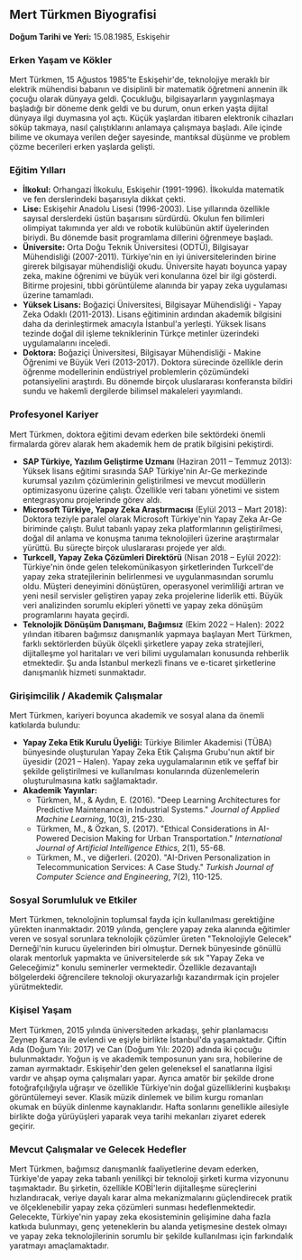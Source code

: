 ## Mert Türkmen Biyografisi

**Doğum Tarihi ve Yeri:** 15.08.1985, Eskişehir

### Erken Yaşam ve Kökler

Mert Türkmen, 15 Ağustos 1985'te Eskişehir'de, teknolojiye meraklı bir elektrik mühendisi babanın ve disiplinli bir matematik öğretmeni annenin ilk çocuğu olarak dünyaya geldi. Çocukluğu, bilgisayarların yaygınlaşmaya başladığı bir döneme denk geldi ve bu durum, onun erken yaşta dijital dünyaya ilgi duymasına yol açtı. Küçük yaşlardan itibaren elektronik cihazları söküp takmaya, nasıl çalıştıklarını anlamaya çalışmaya başladı. Aile içinde bilime ve okumaya verilen değer sayesinde, mantıksal düşünme ve problem çözme becerileri erken yaşlarda gelişti.

### Eğitim Yılları

*   **İlkokul:** Orhangazi İlkokulu, Eskişehir (1991-1996). İlkokulda matematik ve fen derslerindeki başarısıyla dikkat çekti.
*   **Lise:** Eskişehir Anadolu Lisesi (1996-2003). Lise yıllarında özellikle sayısal derslerdeki üstün başarısını sürdürdü. Okulun fen bilimleri olimpiyat takımında yer aldı ve robotik kulübünün aktif üyelerinden biriydi. Bu dönemde basit programlama dillerini öğrenmeye başladı.
*   **Üniversite:** Orta Doğu Teknik Üniversitesi (ODTÜ), Bilgisayar Mühendisliği (2007-2011). Türkiye'nin en iyi üniversitelerinden birine girerek bilgisayar mühendisliği okudu. Üniversite hayatı boyunca yapay zeka, makine öğrenimi ve büyük veri konularına özel bir ilgi gösterdi. Bitirme projesini, tıbbi görüntüleme alanında bir yapay zeka uygulaması üzerine tamamladı.
*   **Yüksek Lisans:** Boğaziçi Üniversitesi, Bilgisayar Mühendisliği - Yapay Zeka Odaklı (2011-2013). Lisans eğitiminin ardından akademik bilgisini daha da derinleştirmek amacıyla İstanbul'a yerleşti. Yüksek lisans tezinde doğal dil işleme tekniklerinin Türkçe metinler üzerindeki uygulamalarını inceledi.
*   **Doktora:** Boğaziçi Üniversitesi, Bilgisayar Mühendisliği - Makine Öğrenimi ve Büyük Veri (2013-2017). Doktora sürecinde özellikle derin öğrenme modellerinin endüstriyel problemlerin çözümündeki potansiyelini araştırdı. Bu dönemde birçok uluslararası konferansta bildiri sundu ve hakemli dergilerde bilimsel makaleleri yayımlandı.

### Profesyonel Kariyer

Mert Türkmen, doktora eğitimi devam ederken bile sektördeki önemli firmalarda görev alarak hem akademik hem de pratik bilgisini pekiştirdi.

*   **SAP Türkiye, Yazılım Geliştirme Uzmanı** (Haziran 2011 – Temmuz 2013): Yüksek lisans eğitimi sırasında SAP Türkiye'nin Ar-Ge merkezinde kurumsal yazılım çözümlerinin geliştirilmesi ve mevcut modüllerin optimizasyonu üzerine çalıştı. Özellikle veri tabanı yönetimi ve sistem entegrasyonu projelerinde görev aldı.
*   **Microsoft Türkiye, Yapay Zeka Araştırmacısı** (Eylül 2013 – Mart 2018): Doktora teziyle paralel olarak Microsoft Türkiye'nin Yapay Zeka Ar-Ge biriminde çalıştı. Bulut tabanlı yapay zeka platformlarının geliştirilmesi, doğal dil anlama ve konuşma tanıma teknolojileri üzerine araştırmalar yürüttü. Bu süreçte birçok uluslararası projede yer aldı.
*   **Turkcell, Yapay Zeka Çözümleri Direktörü** (Nisan 2018 – Eylül 2022): Türkiye'nin önde gelen telekomünikasyon şirketlerinden Turkcell'de yapay zeka stratejilerinin belirlenmesi ve uygulanmasından sorumlu oldu. Müşteri deneyimini dönüştüren, operasyonel verimliliği artıran ve yeni nesil servisler geliştiren yapay zeka projelerine liderlik etti. Büyük veri analizinden sorumlu ekipleri yönetti ve yapay zeka dönüşüm programlarını hayata geçirdi.
*   **Teknolojik Dönüşüm Danışmanı, Bağımsız** (Ekim 2022 – Halen): 2022 yılından itibaren bağımsız danışmanlık yapmaya başlayan Mert Türkmen, farklı sektörlerden büyük ölçekli şirketlere yapay zeka stratejileri, dijitalleşme yol haritaları ve veri bilimi uygulamaları konusunda rehberlik etmektedir. Şu anda İstanbul merkezli finans ve e-ticaret şirketlerine danışmanlık hizmeti sunmaktadır.

### Girişimcilik / Akademik Çalışmalar

Mert Türkmen, kariyeri boyunca akademik ve sosyal alana da önemli katkılarda bulundu:

*   **Yapay Zeka Etik Kurulu Üyeliği:** Türkiye Bilimler Akademisi (TÜBA) bünyesinde oluşturulan Yapay Zeka Etik Çalışma Grubu'nun aktif bir üyesidir (2021 – Halen). Yapay zeka uygulamalarının etik ve şeffaf bir şekilde geliştirilmesi ve kullanılması konularında düzenlemelerin oluşturulmasına katkı sağlamaktadır.
*   **Akademik Yayınlar:**
    *   Türkmen, M., & Aydın, E. (2016). "Deep Learning Architectures for Predictive Maintenance in Industrial Systems." *Journal of Applied Machine Learning*, 10(3), 215-230.
    *   Türkmen, M., & Özkan, S. (2017). "Ethical Considerations in AI-Powered Decision Making for Urban Transportation." *International Journal of Artificial Intelligence Ethics*, 2(1), 55-68.
    *   Türkmen, M., ve diğerleri. (2020). "AI-Driven Personalization in Telecommunication Services: A Case Study." *Turkish Journal of Computer Science and Engineering*, 7(2), 110-125.

### Sosyal Sorumluluk ve Etkiler

Mert Türkmen, teknolojinin toplumsal fayda için kullanılması gerektiğine yürekten inanmaktadır. 2019 yılında, gençlere yapay zeka alanında eğitimler veren ve sosyal sorunlara teknolojik çözümler üreten "Teknolojiyle Gelecek" Derneği'nin kurucu üyelerinden biri olmuştur. Dernek bünyesinde gönüllü olarak mentorluk yapmakta ve üniversitelerde sık sık "Yapay Zeka ve Geleceğimiz" konulu seminerler vermektedir. Özellikle dezavantajlı bölgelerdeki öğrencilere teknoloji okuryazarlığı kazandırmak için projeler yürütmektedir.

### Kişisel Yaşam

Mert Türkmen, 2015 yılında üniversiteden arkadaşı, şehir planlamacısı Zeynep Karaca ile evlendi ve eşiyle birlikte İstanbul'da yaşamaktadır. Çiftin Ada (Doğum Yılı: 2017) ve Can (Doğum Yılı: 2020) adında iki çocuğu bulunmaktadır. Yoğun iş ve akademik temposunun yanı sıra, hobilerine de zaman ayırmaktadır. Eskişehir'den gelen geleneksel el sanatlarına ilgisi vardır ve ahşap oyma çalışmaları yapar. Ayrıca amatör bir şekilde drone fotoğrafçılığıyla uğraşır ve özellikle Türkiye'nin doğal güzelliklerini kuşbakışı görüntülemeyi sever. Klasik müzik dinlemek ve bilim kurgu romanları okumak en büyük dinlenme kaynaklarıdır. Hafta sonlarını genellikle ailesiyle birlikte doğa yürüyüşleri yaparak veya tarihi mekanları ziyaret ederek geçirir.

### Mevcut Çalışmalar ve Gelecek Hedefler

Mert Türkmen, bağımsız danışmanlık faaliyetlerine devam ederken, Türkiye'de yapay zeka tabanlı yenilikçi bir teknoloji şirketi kurma vizyonunu taşımaktadır. Bu şirketin, özellikle KOBİ'lerin dijitalleşme süreçlerini hızlandıracak, veriye dayalı karar alma mekanizmalarını güçlendirecek pratik ve ölçeklenebilir yapay zeka çözümleri sunması hedeflenmektedir. Gelecekte, Türkiye'nin yapay zeka ekosisteminin gelişimine daha fazla katkıda bulunmayı, genç yeteneklerin bu alanda yetişmesine destek olmayı ve yapay zeka teknolojilerinin sorumlu bir şekilde kullanılması için farkındalık yaratmayı amaçlamaktadır.